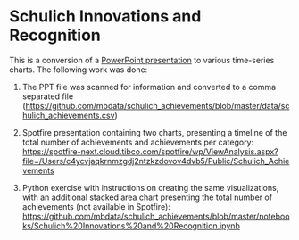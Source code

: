 # Schulich Innovations and Recognition

This is a conversion of a [PowerPoint presentation]() to various time-series charts.
The following work was done:

1) The PPT file was scanned for information and converted to a comma separated file (https://github.com/mbdata/schulich_achievements/blob/master/data/schulich_achievements.csv)

2) Spotfire presentation containing two charts, presenting a timeline of the total number of achievements and achievements per category:
https://spotfire-next.cloud.tibco.com/spotfire/wp/ViewAnalysis.aspx?file=/Users/c4ycvjaqkrnmzgdj2ntzkzdovov4dvb5/Public/Schulich_Achievements 

3) Python exercise with instructions on creating the same visualizations, with an additional stacked area chart presenting the total number of achievements (not available in Spotfire):
https://github.com/mbdata/schulich_achievements/blob/master/notebooks/Schulich%20Innovations%20and%20Recognition.ipynb
